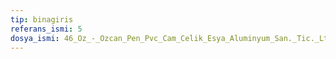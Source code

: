 ```yaml
---
tip: binagiris
referans_ismi: 5
dosya_ismi: 46_Oz_-_Ozcan_Pen_Pvc_Cam_Celik_Esya_Aluminyum_San._Tic._Ltd._Sti..jpg
---
```

